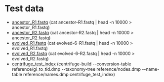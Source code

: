 # Test data

* [ancestor_R1.fastq](http://compbio.massey.ac.nz/data/203341/data.tar.gz) (cat ancestor-R1.fastq | head -n 10000 > ancestor_R1.fastq)
* [ancestor_R2.fastq](http://compbio.massey.ac.nz/data/203341/data.tar.gz) (cat ancestor-R2.fastq | head -n 10000 > ancestor_R2.fastq)
* [evolved_R1.fastq](http://compbio.massey.ac.nz/data/203341/data.tar.gz) (cat evolved-6-R1.fastq | head -n 10000 > evolved_R1.fastq)
* [evolved_R2.fastq](http://compbio.massey.ac.nz/data/203341/data.tar.gz) (cat evolved-6-R2.fastq | head -n 10000 > evolved_R2.fastq)
* [centrifuge_test_index](https://github.com/DaehwanKimLab/centrifuge/tree/master/example) (centrifuge-build --conversion-table reference/gi_to_tid.dmp --taxonomy-tree reference/nodes.dmp --name-table reference/names.dmp centrifuge_test_index)

